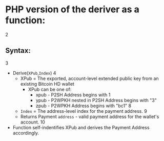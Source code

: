 # PHP version of the deriver as a function:
2
## Syntax:
3
* Derive(`XPub`,`Index`)
4
  - XPub = The exported, account-level extended public key from an existing Bitcoin HD wallet
    - XPub can be one of:
      - xpub - P2SH Address begins with 1
      - ypub - P2WPKH nested in P2SH Address begins with "3"
      - zpub - P2WPKH Address begins with "bc1"
8
  - `Index` = The address-level index for the payment address.
9
  - Returns Payment `address` - valid payment address for the wallet's account.
10
* Function self-indentifies XPub and derives the Payment Address accordingly.
